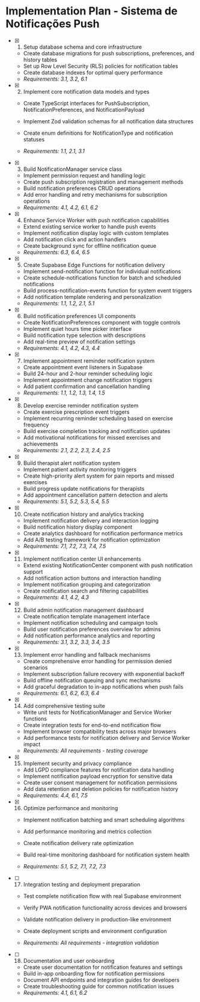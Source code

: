 # Implementation Plan - Sistema de Notificações Push

- [x] 1. Setup database schema and core infrastructure


  - Create database migrations for push subscriptions, preferences, and history tables
  - Set up Row Level Security (RLS) policies for notification tables
  - Create database indexes for optimal query performance
  - _Requirements: 3.1, 3.2, 6.1_



- [x] 2. Implement core notification data models and types


  - Create TypeScript interfaces for PushSubscription, NotificationPreferences, and NotificationPayload
  - Implement Zod validation schemas for all notification data structures

  - Create enum definitions for NotificationType and notification statuses
  - _Requirements: 1.1, 2.1, 3.1_

- [x] 3. Build NotificationManager service class

  - Implement permission request and handling logic
  - Create push subscription registration and management methods
  - Build notification preferences CRUD operations
  - Add error handling and retry mechanisms for subscription operations
  - _Requirements: 4.1, 4.2, 6.1, 6.2_

- [x] 4. Enhance Service Worker with push notification capabilities


  - Extend existing service worker to handle push events
  - Implement notification display logic with custom templates
  - Add notification click and action handlers
  - Create background sync for offline notification queue
  - _Requirements: 6.3, 6.4, 6.5_

- [x] 5. Create Supabase Edge Functions for notification delivery


  - Implement send-notification function for individual notifications
  - Create schedule-notifications function for batch and scheduled notifications
  - Build process-notification-events function for system event triggers
  - Add notification template rendering and personalization
  - _Requirements: 1.1, 1.2, 2.1, 5.1_

- [x] 6. Build notification preferences UI components


  - Create NotificationPreferences component with toggle controls
  - Implement quiet hours time picker interface
  - Build notification type selection with descriptions
  - Add real-time preview of notification settings
  - _Requirements: 4.1, 4.2, 4.3, 4.4_

- [x] 7. Implement appointment reminder notification system




  - Create appointment event listeners in Supabase
  - Build 24-hour and 2-hour reminder scheduling logic
  - Implement appointment change notification triggers
  - Add patient confirmation and cancellation handling
  - _Requirements: 1.1, 1.2, 1.3, 1.4, 1.5_


- [x] 8. Develop exercise reminder notification system



  - Create exercise prescription event triggers
  - Implement recurring reminder scheduling based on exercise frequency
  - Build exercise completion tracking and notification updates
  - Add motivational notifications for missed exercises and achievements
  - _Requirements: 2.1, 2.2, 2.3, 2.4, 2.5_

- [x] 9. Build therapist alert notification system




  - Implement patient activity monitoring triggers
  - Create high-priority alert system for pain reports and missed exercises
  - Build progress update notifications for therapists
  - Add appointment cancellation pattern detection and alerts
  - _Requirements: 5.1, 5.2, 5.3, 5.4, 5.5_

- [x] 10. Create notification history and analytics tracking


  - Implement notification delivery and interaction logging
  - Build notification history display component
  - Create analytics dashboard for notification performance metrics
  - Add A/B testing framework for notification optimization
  - _Requirements: 7.1, 7.2, 7.3, 7.4, 7.5_

- [x] 11. Implement notification center UI enhancements


  - Extend existing NotificationCenter component with push notification support
  - Add notification action buttons and interaction handling
  - Implement notification grouping and categorization
  - Create notification search and filtering capabilities
  - _Requirements: 4.1, 4.2, 4.3_

- [x] 12. Build admin notification management dashboard


  - Create notification template management interface
  - Implement notification scheduling and campaign tools
  - Build user notification preferences overview for admins
  - Add notification performance analytics and reporting
  - _Requirements: 3.1, 3.2, 3.3, 3.4, 3.5_

- [x] 13. Implement error handling and fallback mechanisms


  - Create comprehensive error handling for permission denied scenarios
  - Implement subscription failure recovery with exponential backoff
  - Build offline notification queuing and sync mechanisms
  - Add graceful degradation to in-app notifications when push fails
  - _Requirements: 6.1, 6.2, 6.3, 6.4_

- [x] 14. Add comprehensive testing suite






  - Write unit tests for NotificationManager and Service Worker functions
  - Create integration tests for end-to-end notification flow
  - Implement browser compatibility tests across major browsers
  - Add performance tests for notification delivery and Service Worker impact
  - _Requirements: All requirements - testing coverage_


- [x] 15. Implement security and privacy compliance


  - Add LGPD compliance features for notification data handling
  - Implement notification payload encryption for sensitive data
  - Create user consent management for notification permissions
  - Add data retention and deletion policies for notification history
  - _Requirements: 4.4, 6.1, 7.5_



- [x] 16. Optimize performance and monitoring


  - Implement notification batching and smart scheduling algorithms
  - Add performance monitoring and metrics collection
  - Create notification delivery rate optimization


  - Build real-time monitoring dashboard for notification system health
  - _Requirements: 5.1, 5.2, 7.1, 7.2, 7.3_




- [ ] 17. Integration testing and deployment preparation
  - Test complete notification flow with real Supabase environment

  - Verify PWA notification functionality across devices and browsers
  - Validate notification delivery in production-like environment
  - Create deployment scripts and environment configuration
  - _Requirements: All requirements - integration validation_

- [ ] 18. Documentation and user onboarding
  - Create user documentation for notification features and settings
  - Build in-app onboarding flow for notification permissions
  - Document API endpoints and integration guides for developers
  - Create troubleshooting guide for common notification issues
  - _Requirements: 4.1, 6.1, 6.2_